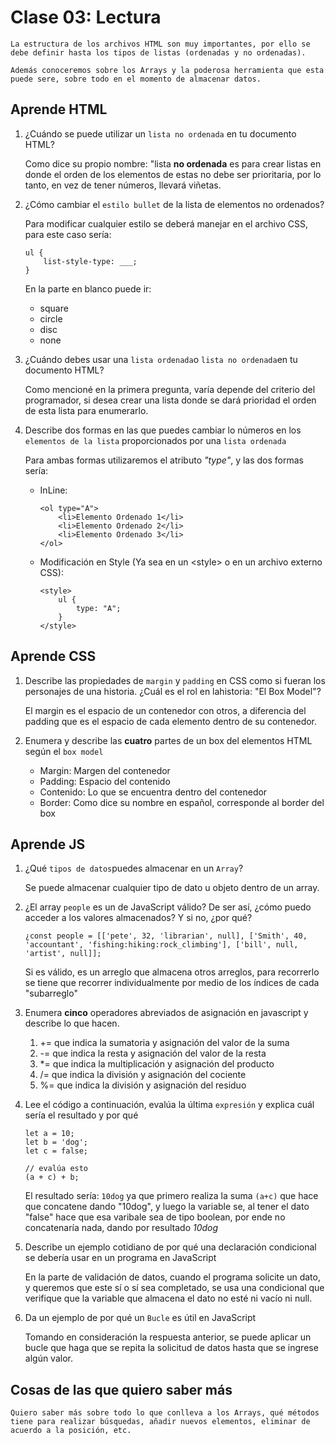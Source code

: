 # Clase 03: Lectura

    La estructura de los archivos HTML son muy importantes, por ello se debe definir hasta los tipos de listas (ordenadas y no ordenadas).

    Además conoceremos sobre los Arrays y la poderosa herramienta que esta puede sere, sobre todo en el momento de almacenar datos.

## Aprende HTML

1. ¿Cuándo se puede utilizar un `lista no ordenada` en tu documento HTML?

    Como dice su propio nombre: "lista **no ordenada** es para crear listas en donde el orden de los elementos de estas no debe ser prioritaria, por lo tanto, en vez de tener números, llevará viñetas.

2. ¿Cómo cambiar el `estilo bullet` de la lista de elementos no ordenados?

    Para modificar cualquier estilo se deberá manejar en el archivo CSS, para este caso sería:

    ```
    ul {
        list-style-type: ___;
    }
    ```

    En la parte en blanco puede ir:

    - square
    - circle
    - disc
    - none

3. ¿Cuándo debes usar una `lista ordenada`o `lista no ordenada`en tu documento HTML?

    Como mencioné en la primera pregunta, varía depende del criterio del programador, si desea crear una lista donde se dará prioridad el orden de esta lista para enumerarlo.

4. Describe dos formas en las que puedes cambiar lo números en los `elementos de la lista` proporcionados por una `lista ordenada`

    Para ambas formas utilizaremos el atributo *"type"*, y las dos formas sería:

    + InLine:

        ```
        <ol type="A">
            <li>Elemento Ordenado 1</li>
            <li>Elemento Ordenado 2</li>
            <li>Elemento Ordenado 3</li>
        </ol>
        ```
    
    + Modificación en Style (Ya sea en un \<style> o en un archivo externo CSS):

        ```
        <style>
            ul {
                type: "A";
            }
        </style>
        ```

## Aprende CSS

1. Describe las propiedades de `margin` y `padding` en CSS como si fueran los personajes de una historia. ¿Cuál es el rol en lahistoria: "El Box Model"?

    El margin es el espacio de un contenedor con otros, a diferencia del padding que es el espacio de cada elemento dentro de su contenedor.

2. Enumera y describe las **cuatro** partes de un box del elementos HTML según el `box model`

    - Margin: Margen del contenedor
    - Padding: Espacio del contenido
    - Contenido: Lo que se encuentra dentro del contenedor
    - Border: Como dice su nombre en español, corresponde al border del box

## Aprende JS

1. ¿Qué `tipos de datos`puedes almacenar en un `Array`?

    Se puede almacenar cualquier tipo de dato u objeto dentro de un array.

2. ¿El array `people` es un de JavaScript válido? De ser así, ¿cómo puedo acceder a los valores almacenados? Y si no, ¿por qué?

    ```
    ¿const people = [['pete', 32, 'librarian', null], ['Smith', 40, 'accountant', 'fishing:hiking:rock_climbing'], ['bill', null, 'artist', null]];
    ```

    Si es válido, es un arreglo que almacena otros arreglos, para recorrerlo se tiene que recorrer individualmente por medio de los índices de cada "subarreglo"

3. Enumera **cinco** operadores abreviados de asignación en javascript y describe lo que hacen.

    1. += que indica la sumatoria y asignación del valor de la suma
    2. -= que indica la resta y asignación del valor de la resta
    3. *= que indica la multiplicación y asignación del producto
    4. /= que indica la división y asignación del cociente
    5. %= que indica la división y asignación del residuo

4. Lee el código a continuación, evalúa la última `expresión` y explica cuál sería el resultado y por qué

    ```
    let a = 10;
    let b = 'dog';
    let c = false;

    // evalúa esto
    (a + c) + b;
    ```

    El resultado sería: `10dog` ya que primero realiza la suma `(a+c)` que hace que concatene dando "10dog", y luego la variable se, al tener el dato "false" hace que esa varibale sea de tipo boolean, por ende no concatenaría nada, dando por resultado *10dog*

5. Describe un ejemplo cotidiano de por qué una declaración condicional se debería usar en un programa en JavaScript

    En la parte de validación de datos, cuando el programa solicite un dato, y queremos que este sí o sí sea completado, se usa una condicional que verifique que la variable que almacena el dato no esté ni vacío ni null.

6. Da un ejemplo de por qué un `Bucle` es útil en JavaScript

    Tomando en consideración la respuesta anterior, se puede aplicar un bucle que haga que se repita la solicitud de datos hasta que se ingrese algún valor.

## Cosas de las que quiero saber más

    Quiero saber más sobre todo lo que conlleva a los Arrays, qué métodos tiene para realizar búsquedas, añadir nuevos elementos, eliminar de acuerdo a la posición, etc.
